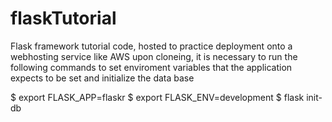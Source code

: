 # flaskTutorial
Flask framework tutorial code, hosted to practice deployment onto a webhosting service like AWS
upon cloneing, it is necessary to run the following commands to set enviroment variables that the application expects
to be set and initialize the data base

$ export FLASK_APP=flaskr
$ export FLASK_ENV=development
$ flask init-db
